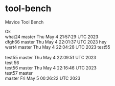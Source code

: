 # tool-bench
Mavice Tool Bench

Ok
<br> what24 master 
Thu May  4 21:57:29 UTC 2023
<br> dfgh66 master 
Thu May  4 22:01:37 UTC 2023
hey<br> wert4 master 
Thu May  4 22:04:26 UTC 2023
test55 <br>
<br> test55 master 
Thu May  4 22:09:51 UTC 2023
<br> test 56
<br> test56 master 
Thu May  4 22:16:46 UTC 2023
<br> test57 master 
<br>  master 
Fri May  5 00:26:22 UTC 2023
